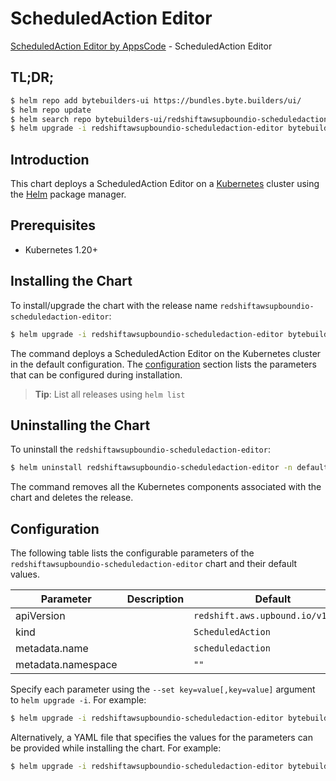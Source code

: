 # ScheduledAction Editor

[ScheduledAction Editor by AppsCode](https://byte.builders) - ScheduledAction Editor

## TL;DR;

```bash
$ helm repo add bytebuilders-ui https://bundles.byte.builders/ui/
$ helm repo update
$ helm search repo bytebuilders-ui/redshiftawsupboundio-scheduledaction-editor --version=v0.4.18
$ helm upgrade -i redshiftawsupboundio-scheduledaction-editor bytebuilders-ui/redshiftawsupboundio-scheduledaction-editor -n default --create-namespace --version=v0.4.18
```

## Introduction

This chart deploys a ScheduledAction Editor on a [Kubernetes](http://kubernetes.io) cluster using the [Helm](https://helm.sh) package manager.

## Prerequisites

- Kubernetes 1.20+

## Installing the Chart

To install/upgrade the chart with the release name `redshiftawsupboundio-scheduledaction-editor`:

```bash
$ helm upgrade -i redshiftawsupboundio-scheduledaction-editor bytebuilders-ui/redshiftawsupboundio-scheduledaction-editor -n default --create-namespace --version=v0.4.18
```

The command deploys a ScheduledAction Editor on the Kubernetes cluster in the default configuration. The [configuration](#configuration) section lists the parameters that can be configured during installation.

> **Tip**: List all releases using `helm list`

## Uninstalling the Chart

To uninstall the `redshiftawsupboundio-scheduledaction-editor`:

```bash
$ helm uninstall redshiftawsupboundio-scheduledaction-editor -n default
```

The command removes all the Kubernetes components associated with the chart and deletes the release.

## Configuration

The following table lists the configurable parameters of the `redshiftawsupboundio-scheduledaction-editor` chart and their default values.

|     Parameter      | Description |                   Default                    |
|--------------------|-------------|----------------------------------------------|
| apiVersion         |             | <code>redshift.aws.upbound.io/v1beta1</code> |
| kind               |             | <code>ScheduledAction</code>                 |
| metadata.name      |             | <code>scheduledaction</code>                 |
| metadata.namespace |             | <code>""</code>                              |


Specify each parameter using the `--set key=value[,key=value]` argument to `helm upgrade -i`. For example:

```bash
$ helm upgrade -i redshiftawsupboundio-scheduledaction-editor bytebuilders-ui/redshiftawsupboundio-scheduledaction-editor -n default --create-namespace --version=v0.4.18 --set apiVersion=redshift.aws.upbound.io/v1beta1
```

Alternatively, a YAML file that specifies the values for the parameters can be provided while
installing the chart. For example:

```bash
$ helm upgrade -i redshiftawsupboundio-scheduledaction-editor bytebuilders-ui/redshiftawsupboundio-scheduledaction-editor -n default --create-namespace --version=v0.4.18 --values values.yaml
```
